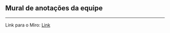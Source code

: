 ## Mural de anotações da equipe

-----

Link para o Miro: [Link](https://miro.com/welcomeonboard/bzdSbWtPdHBPWk9hblhMYjdEOGc5TWVrYU83dkFnMlBZdlVtcXI1VmhQWU9ZTUEzcnAwdkZYS2FHcEl5OGdMTnwzMDc0NDU3MzU3MTM5OTc3MDkxfDI=?share_link_id=848995231389)
